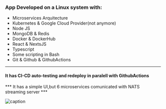 ### App Developed on a Linux system with:
 - Microservices Arquitecture
 - Kubernetes & Google Cloud Provider(not anymore)
 - Node JS 
 - MongoDB & Redis
 - Docker & DockerHub
 - React & NextsJS
 - Typescript
 - Some scripting in Bash
 - Git & Github & GithubActions
___
#### It has CI-CD auto-testing and redeploy in paralell with GithubActions 
*** It has a simple UI,but 6 microservices comunicated with NATS streaming server ***

![caption](video/ticketingk8s.gif)